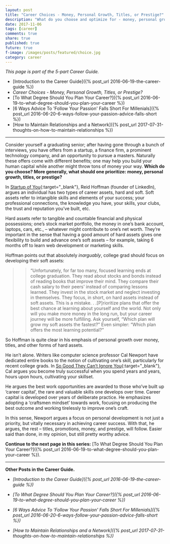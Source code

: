 ```yaml
---
layout: post
title: "Career Choices - Money, Personal Growth, Titles, or Prestige?"
description: "What do you choose and optimize for - money, personal growth, titles, or prestige?"
date: 2017-11-06
tags: [career]
comments: true
share: true
published: true
future: true
f-image: /images/posts/featured/choice.jpg
category: career
---
```


_This page is part of the 5-part Career Guide._
* [Introduction to the Career Guide]({% post_url 2016-06-19-the-career-guide %})
* _Career Choices - Money, Personal Growth, Titles, or Prestige?_
* [To What Degree Should You Plan Your Career?]({% post_url 2016-06-19-to-what-degree-should-you-plan-your-career %})
* [6 Ways Advice To 'Follow Your Passion' Falls Short For Millenials]({% post_url 2016-06-20-6-ways-follow-your-passion-advice-falls-short %})
* [How to Maintain Relationships and a Network]({% post_url 2017-07-31-thoughts-on-how-to-maintain-relationships %})



-----

Consider yourself a graduating senior; after having gone through a bunch of interviews, you have offers from a startup, a finance firm, a prominent technology company, and an opportunity to pursue a masters. Naturally these offers come with different benefits; one may help you build your human capital while another might throw tons of money your way. **Which do you choose? More generally, what should one prioritize: money, personal growth, titles, or prestige?**

In [Startup of You](https://www.amazon.com/gp/product/0307888908/ref=as_li_tl?ie=UTF8&camp=1789&creative=9325&creativeASIN=0307888908&linkCode=as2&tag=amazon05b3-20&linkId=759863cb7d22362f4acdbf7144bffa30){:target="_blank"}, Reid Hoffman (founder of LinkedIn), argues an individual has two types of career assets, hard and soft. Soft assets refer to intangible skills and elements of your success; your professional connections, the knowledge you have, your skills, your clubs, the trust and reputation you’ve built, etc.

Hard assets refer to tangible and countable financial and physical possessions; one’s stock market portfolio, the money in one’s bank account, laptops, cars, etc., – whatever might contribute to one’s net worth. They’re important in the sense that having a good amount of hard assets gives one flexibility to build and advance one’s soft assets – for example, taking 6 months off to learn web development or marketing skills. 

Hoffman points out that absolutely *inarguably*, college grad should focus on developing their soft assets: 

> > “Unfortunately, for far too many, focused learning ends at college graduation. They read about stocks and bonds instead of reading books that improve their mind. They compare their cash salary to their peers' instead of comparing lessons learned. They invest in the stock market and neglect investing in themselves. They focus, in short, on hard assets instead of soft assets. This is a mistake. . .[P]rioritize plans that offer the best chance at learning about yourself and the world. Not only will you make more money in the long run, but your career journey will be more fulfilling. Ask yourself, “Which plan will grow my soft assets the fastest?” Even simpler: “Which plan offers the most learning potential?”
 
So Hoffman is quite clear in his emphasis of personal growth over money, titles, and other forms of hard assets. 

He isn’t alone. Writers like computer science professor Cal Newport have dedicated entire books to the notion of cultivating one’s skill, particularly for recent college grads. In [So Good They Can’t Ignore You](https://www.amazon.com/gp/product/1455509124/ref=as_li_tl?ie=UTF8&camp=1789&creative=9325&creativeASIN=1455509124&linkCode=as2&tag=amazon05b3-20&linkId=f9237c07380551d2e25ff3b638ef4897){:target="_blank"}, Cal argues you become truly successful when you spend years and years, hours upon hours, cultivating your skillset. 

He argues the best work opportunities are awarded to those who’ve built up ‘career capital’, the rare and valuable skills one develops over time. Career capital is developed over years of deliberate practice. He emphasizes adopting a ‘craftsmen mindset’ towards work, focusing on producing the best outcome and working tirelessly to improve one’s craft.

In this sense, Newport argues a focus on personal development is not just a priority, but vitally necessary in achieving career success. With that, he argues, the rest – titles, promotions, money, and prestige, will follow. Easier said than done, in my opinion, but still pretty worthy advice. 

__Continue to the next page in this series:__ [To What Degree Should You Plan Your Career?]({% post_url 2016-06-19-to-what-degree-should-you-plan-your-career %}).

---

__Other Posts in the Career Guide.__
* _[Introduction to the Career Guide]({% post_url 2016-06-19-the-career-guide %})_

* _[To What Degree Should You Plan Your Career?]({% post_url 2016-06-19-to-what-degree-should-you-plan-your-career %})_

* _[6 Ways Advice To 'Follow Your Passion' Falls Short For Millenials]({% post_url 2016-06-20-6-ways-follow-your-passion-advice-falls-short %})_

* _[How to Maintain Relationships and a Network]({% post_url 2017-07-31-thoughts-on-how-to-maintain-relationships %})_
